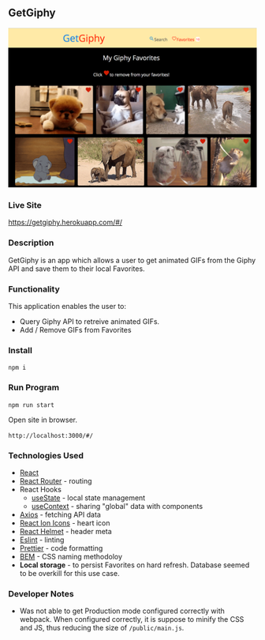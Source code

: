 ## GetGiphy

![](public/images/home-page-screenshot.png)

### Live Site
https://getgiphy.herokuapp.com/#/

### Description

GetGiphy is an app which allows a user to get animated GIFs from the Giphy API and save them to their local Favorites.

### Functionality

This application enables the user to:

- Query Giphy API to retreive animated GIFs.
- Add / Remove GIFs from Favorites

### Install

```
npm i
```

### Run Program

```
npm run start
```

Open site in browser.

`http://localhost:3000/#/`

### Technologies Used

- [React](https://reactjs.org/)
- [React Router](https://reacttraining.com/react-router/) - routing
- React Hooks
  - [useState](https://reactjs.org/docs/hooks-reference.html#usestate) - local state management
  - [useContext](https://reactjs.org/docs/context.html) - sharing "global" data with components
- [Axios](https://www.npmjs.com/package/axios) - fetching API data
- [React Ion Icons](https://zamarrowski.github.io/react-ionicons/) - heart icon
- [React Helmet](https://github.com/nfl/react-helmet) - header meta
- [Eslint](https://eslint.org/) - linting
- [Prettier](https://prettier.io/) - code formatting
- [BEM](http://getbem.com/introduction/) - CSS naming methodoloy
- **Local storage** - to persist Favorites on hard refresh. Database seemed to be overkill for this use case.

### Developer Notes

- Was not able to get Production mode configured correctly with webpack. When configured correctly, it is suppose to minify the CSS and JS, thus reducing the size of `/public/main.js`.
